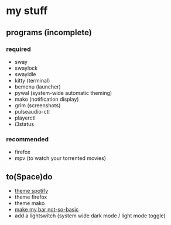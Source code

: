 # my stuff

## programs (incomplete)

### required

* sway
* swaylock
* swayidle
* kitty (terminal)
* bemenu (launcher)
* pywal (system-wide automatic theming)
* mako (notification display)
* grim (screenshots)
* pulseaudio-ctl
* playerctl
* i3status

### recommended

* firefox
* mpv (to watch your torrented movies)

## to(Space)do

* [theme spotify](https://github.com/khanhas/spicetify-cli)
* theme firefox
* theme mako
* [make my bar not-so-basic](https://github.com/Alexays/Waybar)
* add a lightswitch (system wide dark mode / light mode toggle)
